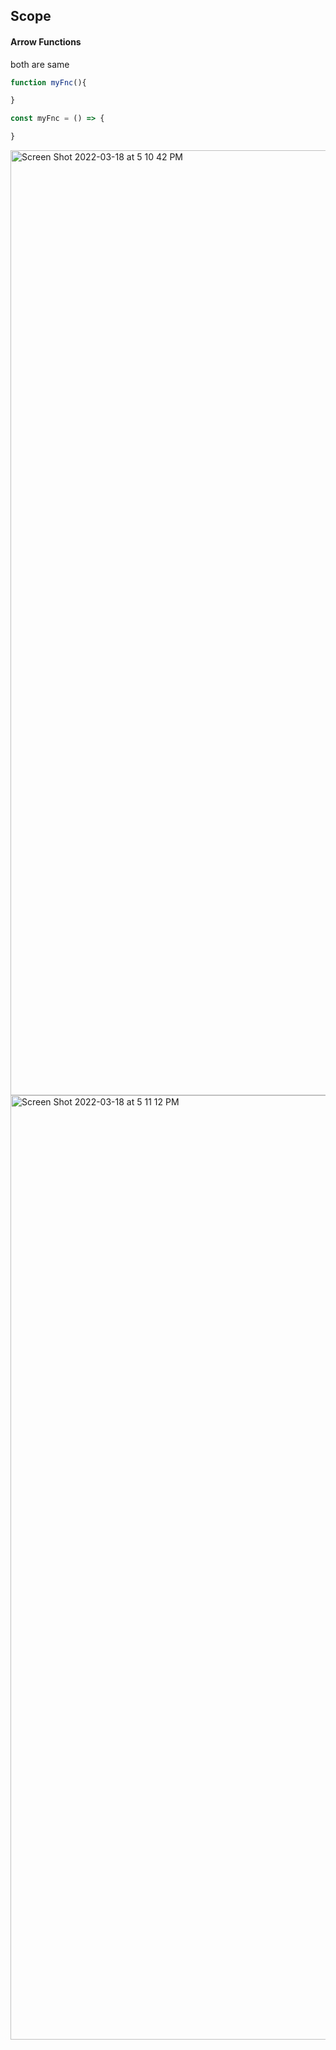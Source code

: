 
## Scope

#### Arrow Functions
both are same

```js
function myFnc(){

}
```

```js
const myFnc = () => {

}
```

<img width="1512" alt="Screen Shot 2022-03-18 at 5 10 42 PM" src="https://user-images.githubusercontent.com/86972559/159083614-1ed095c7-3580-46aa-ba7e-c4020cf48327.png">
<img width="1511" alt="Screen Shot 2022-03-18 at 5 11 12 PM" src="https://user-images.githubusercontent.com/86972559/159083626-eed66132-7e7b-4d8e-8d43-84e4457dd4bc.png">

